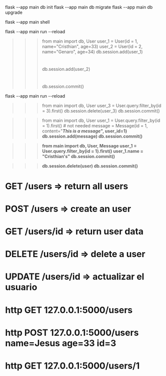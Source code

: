 flask --app main db init
flask --app main db migrate
flask --app main db upgrade

flask --app main shell

flask --app main run --reload

>>> from main import db, User
>>> user_1 = User(id = 1, name="Cristhian", age=33)
>>> user_2 = User(id = 2, name="Genaro", age=34)
>>> db.session.add(user_1)
>>> # 
>>> db.session.add(user_2)
>>> # 
>>> db.session.commit()

flask --app main run --reload

>>> from main import db, User
>>> user_3 = User.query.filter_by(id = 3).first()
>>> db.session.delete(user_3)
>>> db.session.commit()

>>> from main import db, User
>>> user_1 = User.query.filter_by(id = 1).first() # not needed
>>> message = Message(id = 1, content="<b><i>This is a message</i><b>", user_id=1)
>>> db.session.add(message)
>>> db.session.commit()

>>> from main import db, User, Message
>>> user_1 = User.query.filter_by(id = 1).first()
>>> user_1.name = "Cristhian's"
>>> db.session.commit()

>>> db.session.delete(user)
>>> db.session.commit()
        
# GET  /users => return all users
# POST /users => create an user 
# GET /users/id => return user data
# DELETE /users/id => delete a user
# UPDATE /users/id => actualizar el usuario


# http GET 127.0.0.1:5000/users
# http POST 127.0.0.1:5000/users name=Jesus age=33 id=3
# http GET 127.0.0.1:5000/users/1